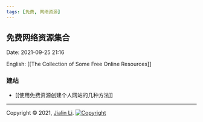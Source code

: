 ```yaml
---
tags: [免费, 网络资源]
---
```

## 免费网络资源集合
Date:  2021-09-25 21:16

English: [[The Collection of Some Free Online Resources]]

### 建站
* [[使用免费资源创建个人网站的几种方法]]



---
Copyright © 2021, [Jialin Li](https://github.com/keyskull).  [![Copyright](https://i.creativecommons.org/l/by-nc/4.0/80x15.png)](/LICENSE)